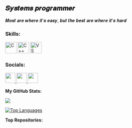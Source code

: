 𝑺𝒚𝒔𝒕𝒆𝒎𝒔 𝒑𝒓𝒐𝒈𝒓𝒂𝒎𝒎𝒆𝒓
-----------------------------------
𝑴𝒐𝒔𝒕 𝒂𝒓𝒆 𝒘𝒉𝒆𝒓𝒆 𝒊𝒕'𝒔 𝒆𝒂𝒔𝒚, 𝒃𝒖𝒕 𝒕𝒉𝒆 𝒃𝒆𝒔𝒕 𝒂𝒓𝒆 𝒘𝒉𝒆𝒓𝒆 𝒊𝒕'𝒔 𝒉𝒂𝒓𝒅

### Skills:

<p align="left"><a href="https://docs.microsoft.com/en-us/cpp/?view=msvc-170" target="_blank" rel="noreferrer"><img src="https://raw.githubusercontent.com/danielcranney/readme-generator/main/public/icons/skills/c-colored.svg" width="36" height="36" alt="C" /></a>
<a href="https://docs.microsoft.com/en-us/cpp/?view=msvc-170" target="_blank" rel="noreferrer"><img src="https://raw.githubusercontent.com/danielcranney/readme-generator/main/public/icons/skills/cplusplus-colored.svg" width="36" height="36" alt="C++" /></a>
<a href="https://code.visualstudio.com/" target="_blank" rel="noreferrer"><img src="https://raw.githubusercontent.com/danielcranney/readme-generator/main/public/icons/skills/visualstudiocode.svg" width="36" height="36" alt="VS Code" /></a>
</p>

### Socials:

<p align="left"> <a href="https://discord.com/users/v" target="_blank" rel="noreferrer"> <picture> <source media="(prefers-color-scheme: dark)" srcset="https://raw.githubusercontent.com/danielcranney/readme-generator/main/public/icons/socials/discord-dark.svg" /> <source media="(prefers-color-scheme: light)" srcset="https://raw.githubusercontent.com/danielcranney/readme-generator/main/public/icons/socials/discord.svg" /> <img src="https://raw.githubusercontent.com/danielcranney/readme-generator/main/public/icons/socials/discord.svg" width="32" height="32" /> </picture> </a> <a href="https://www.github.com/Archi-VL" target="_blank" rel="noreferrer"> <picture> <source media="(prefers-color-scheme: dark)" srcset="https://raw.githubusercontent.com/danielcranney/readme-generator/main/public/icons/socials/github-dark.svg" /> <source media="(prefers-color-scheme: light)" srcset="https://raw.githubusercontent.com/danielcranney/readme-generator/main/public/icons/socials/github.svg" /> <img src="https://raw.githubusercontent.com/danielcranney/readme-generator/main/public/icons/socials/github.svg" width="32" height="32" /> </picture> </a> <a href="https://www.twitch.tv/michikatsy_tsygikuni" target="_blank" rel="noreferrer"> <picture> <source media="(prefers-color-scheme: dark)" srcset="https://raw.githubusercontent.com/danielcranney/readme-generator/main/public/icons/socials/twitch-dark.svg" /> <source media="(prefers-color-scheme: light)" srcset="https://raw.githubusercontent.com/danielcranney/readme-generator/main/public/icons/socials/twitch.svg" /> <img src="https://raw.githubusercontent.com/danielcranney/readme-generator/main/public/icons/socials/twitch.svg" width="32" height="32" /> </picture> </a></p>

<b>My GitHub Stats:</b>

<a href="http://www.github.com/Archi-VL"><img src="https://github-readme-streak-stats.herokuapp.com/?user=Archi-VL&stroke=6366f1&background=000000&ring=a855f7&fire=a855f7&currStreakNum=6366f1&currStreakLabel=a855f7&sideNums=6366f1&sideLabels=6366f1&dates=6366f1&hide_border=true" /></a>

<a href="https://github.com/Archi-VL" align="left"><img src="https://github-readme-stats.vercel.app/api/top-langs/?username=Archi-VL&langs_count=10&title_color=a855f7&text_color=6366f1&icon_color=6366f1&bg_color=000000&hide_border=true&locale=en&custom_title=Top%20%Languages" alt="Top Languages" /></a>

<b>Top Repositories:</b>

